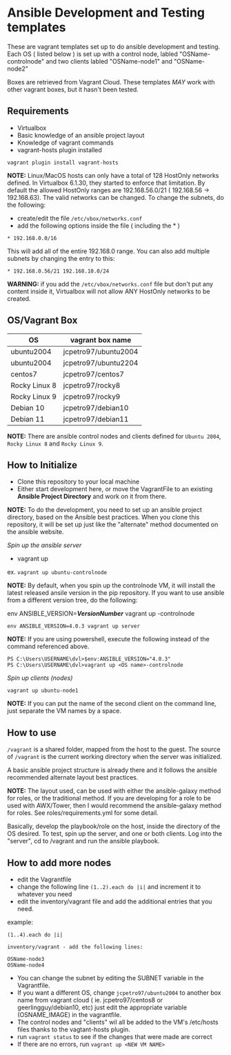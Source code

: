 # Ansible Development and Testing templates

These are vagrant templates set up to do ansible development and testing.  Each OS ( listed below ) is set up with a control node, labled "OSName-controlnode" and two clients labled "OSName-node1" and "OSName-node2"

Boxes are retrieved from Vagrant Cloud.  These templates _MAY_ work with other vagrant boxes, but it hasn't been tested.
## Requirements

* Virtualbox 
* Basic knowledge of an ansible project layout
* Knowledge of vagrant commands
* vagrant-hosts plugin installed

`vagrant plugin install vagrant-hosts`

**NOTE:** Linux/MacOS hosts can only have a total of 128 HostOnly networks defined.  In Virtualbox 6.1.30, they started to enforce that limitation. By default the allowed HostOnly ranges are 192.168.56.0/21 ( 192.168.56 -> 192.168.63).  The valid networks can be changed. To change the subnets, do the following:

* create/edit the file `/etc/vbox/networks.conf`
* add the following options inside the file ( including the * )

```
* 192.168.0.0/16
```

This will add all of the entire 192.168.0 range.  You can also add multiple subnets by changing the entry to this:

```
* 192.168.0.56/21 192.168.10.0/24
```

**WARNING:** if you add the `/etc/vbox/networks.conf` file but don't put any content inside it, Virtualbox will not allow ANY HostOnly networks to be created.


## OS/Vagrant Box

| OS            | vagrant box name     |
| ------------- | -------------------- |
| ubuntu2004    | jcpetro97/ubuntu2004 |
| ubuntu2004    | jcpetro97/ubuntu2204 |
| centos7       | jcpetro97/centos7    |
| Rocky Linux 8 | jcpetro97/rocky8     |
| Rocky Linux 9 | jcpetro97/rocky9     |
| Debian 10     | jcpetro97/debian10   |
| Debian 11     | jcpetro97/debian11   |

**NOTE:** There are ansible control nodes and clients defined for `Ubuntu 2004`, `Rocky Linux 8` and `Rocky Linux 9`.

## How to Initialize

* Clone this repository to your local machine
* Either start development here, or move the VagrantFile to an existing **Ansible Project Directory** and work on it from there.  

**NOTE:** To do the development, you need to set up an ansible project directory, based on the Ansible best practices.  When you clone this repository, it will be set up just like the "alternate" method documented on the ansible website. 

_Spin up the ansible server_

* vagrant up <VM name>

ex. `vagrant up ubuntu-controlnode`

**NOTE:** By default, when you spin up the controlnode VM, it will install the latest released ansile version in the pip repository.  If you want to use ansible from a different version tree, do the following:

env ANSIBLE_VERSION=_**VersionNumber**_ vagrant up <OS name>-controlnode

`env ANSIBLE_VERSION=4.0.3 vagrant up server`

**NOTE:** If you are using powershell, execute the following instead of the command referenced above.

```
PS C:\Users\USERNAME\dvl>$env:ANSIBLE_VERSION="4.0.3"
PS C:\Users\USERNAME\dvl>vagrant up <OS name>-controlnode

```

_Spin up clients (nodes)_

`vagrant up ubuntu-node1`

**NOTE:** If you can put the name of the second client on the command line, just separate the VM names by a space.

## How to use

`/vagrant` is a shared folder, mapped from the host to the guest.  The source of `/vagrant` is the current working directory when the server was initialized.  

A basic ansible project structure is already there and it follows the ansible recommended alternate layout best practices.  

**NOTE:** The layout used, can be used with either the ansible-galaxy method for roles, or the traditional method.  If you are developing for a role to be used with AWX/Tower, then I would recommend the ansible-galaxy method for roles.  See roles/requirements.yml for some detail.

Basically, develop the playbook/role on the host, inside the directory of the OS desired.  To test, spin up the server, and one or both clients.  Log into the "server", cd to /vagrant and run the ansible playbook.

## How to add more nodes

* edit the Vagrantfile
* change the following line  `(1..2).each do |i|`  and increment it to whatever you need
* edit the inventory/vagrant file and add the additional entries that you need.  

example:

```
(1..4).each do |i|

inventory/vagrant - add the following lines:

OSName-node3
OSName-node4

```

* You can change the subnet by editing the SUBNET variable in the Vagrantfile.
* If you want a different OS, change `jcpetro97/ubuntu2004` to another box name from vagrant cloud ( ie. jcpetro97/centos8 or geerlingguy/debian10, etc)  just edit the appropriate variable (OSNAME_IMAGE) in the vagrantfile.
* The control nodes and "clients"  wil all be added to the VM's /etc/hosts files thanks to the vagtant-hosts plugin.
* run `vagrant status` to see if the changes that were made are correct
* If there are no errors, run `vagrant up <NEW VM NAME>`
